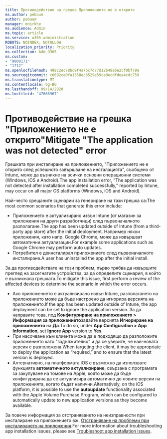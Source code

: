```yaml
---
title: Противодействие на грешка Приложението не е открито
ms.author: pebaum
author: pebaum
manager: mnirkhe
ms.audience: Admin
ms.topic: article
ms.service: o365-administration
ROBOTS: NOINDEX, NOFOLLOW
localization_priority: Priority
ms.collection: Adm_O365
ms.custom:
- "9000171"
- "1712"
ms.openlocfilehash: 498c2ec78bc9f4a7bc7d77d12b488be2cf0bf79a
ms.sourcegitcommit: c6692ce0fa1358ec3529e59ca0ecdfdea4cdc759
ms.translationtype: MT
ms.contentlocale: bg-BG
ms.lasthandoff: 09/14/2020
ms.locfileid: "47666967"
---
```

# <a name="mitigate-the-application-was-not-detected-error"></a><span data-ttu-id="8e0ed-102">Противодействие на грешка "Приложението не е открито"</span><span class="sxs-lookup"><span data-stu-id="8e0ed-102">Mitigate "The application was not detected" error</span></span>

<span data-ttu-id="8e0ed-103">Грешката при инсталиране на приложението, "Приложението не е открито след успешното завършване на инсталацията", съобщено от Intune, може да възникне на всички основни операционни системи (Windows, iOS и Android).</span><span class="sxs-lookup"><span data-stu-id="8e0ed-103">The app installation error, “The application was not detected after installation completed successfully,” reported by Intune, may occur on all major OS platforms (Windows, iOS and Android).</span></span>

<span data-ttu-id="8e0ed-104">Най-често срещаните сценарии за генериране на тази грешка са:</span><span class="sxs-lookup"><span data-stu-id="8e0ed-104">The most common scenarios that generate this error include:</span></span>

- <span data-ttu-id="8e0ed-105">Приложението е актуализирано извън Intune (от магазин за приложения на други разработчици) след първоначалното разполагане.</span><span class="sxs-lookup"><span data-stu-id="8e0ed-105">The app has been updated outside of Intune (from a third-party app store) after the initial deployment.</span></span> <span data-ttu-id="8e0ed-106">Например някои приложения, като напр. Google Chrome, може да извършват автоматични актуализации.</span><span class="sxs-lookup"><span data-stu-id="8e0ed-106">For example some applications such as Google Chrome may perform auto updates.</span></span>
- <span data-ttu-id="8e0ed-107">Потребител е деинсталирал приложението след първоначалното инсталиране.</span><span class="sxs-lookup"><span data-stu-id="8e0ed-107">A user has uninstalled the app after the initial install.</span></span>

<span data-ttu-id="8e0ed-108">За да противодействате на този проблем, първо трябва да извършите преглед на засегнатите устройства, за да определите сценария, в който е възникнала грешката.</span><span class="sxs-lookup"><span data-stu-id="8e0ed-108">To mitigate this issue, first perform a review of the affected devices to determine the scenario in which the error occurs.</span></span>

- <span data-ttu-id="8e0ed-109">Ако приложението е актуализирано извън Intune, разполагането на приложението може да бъде настроено да игнорира версията на приложението.</span><span class="sxs-lookup"><span data-stu-id="8e0ed-109">If the app has been updated outside of Intune, the app deployment can be set to ignore the application version.</span></span> <span data-ttu-id="8e0ed-110">За да направите това, под **Конфигуриране на приложението > Информация за приложението**задайте версията **Игнориране на приложението** на **Да**.</span><span class="sxs-lookup"><span data-stu-id="8e0ed-110">To do so, under **App Configuration > App Information**, set **Ignore App** version to **Yes**.</span></span>
- <span data-ttu-id="8e0ed-111">При насочване към клиента може да е подходящо да разположите приложението като "задължително" и да се уверите, че най-новата версия е разположена.</span><span class="sxs-lookup"><span data-stu-id="8e0ed-111">When targeting the client, it may be appropriate to deploy the application as “required,” and to ensure that the latest version is deployed.</span></span>
- <span data-ttu-id="8e0ed-112">Алтернативно, на платформата iOS е възможно да използвате функцията **автоматичното актуализиране**, свързана с програмата за закупуване на томове на Apple, която може да бъде конфигурирана да се актуализира автоматично до новите версии на приложенията, когато бъдат налични.</span><span class="sxs-lookup"><span data-stu-id="8e0ed-112">Alternatively, on the iOS platform, it is possible to use the **autoupdate** functionality associated with the Apple Volume Purchase Program, which can be configured to automatically update to new application versions as they become available.</span></span>

<span data-ttu-id="8e0ed-113">За повече информация за отстраняването на неизправности при инсталиране на приложението вж. [Отстраняване на проблеми при инсталирането на приложения](https://docs.microsoft.com/intune/troubleshoot-app-install).</span><span class="sxs-lookup"><span data-stu-id="8e0ed-113">For more information about troubleshooting app installation issues, please see [Troubleshoot app installation issues](https://docs.microsoft.com/intune/troubleshoot-app-install).</span></span>
